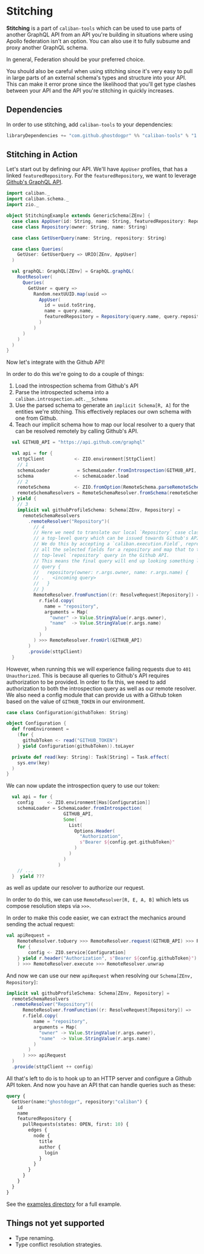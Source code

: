 # Stitching

**Stitching** is a part of `caliban-tools` which can be used to use parts of another GraphQL API from an API you're building in situations where using Apollo federation isn't an option. You can also use it to fully subsume and proxy another GraphQL schema.

In general, Federation should be your preferred choice.

You should also be careful when using stitching since it's very easy to pull in large parts of an external schema's types and structure into your API. This can make it error prone since the likelihood that you'll get type clashes between your API and the API you're stitching in quickly increases.

## Dependencies

In order to use stitching, add `caliban-tools` to your dependencies:

```scala
libraryDependencies += "com.github.ghostdogpr" %% "caliban-tools" % "1.3.3"
```

## Stitching in Action

Let's start out by defining our API. We'll have `AppUser` profiles, that has a linked `featuredRepository`. For the `featuredRepository`, we want to leverage [Github's GraphQL API](https://docs.github.com/en/graphql).

```scala mdoc:silent
import caliban._
import caliban.schema._
import zio._

object StitchingExample extends GenericSchema[ZEnv] {
  case class AppUser(id: String, name: String, featuredRepository: Repository)
  case class Repository(owner: String, name: String)

  case class GetUserQuery(name: String, repository: String)

  case class Queries(
    GetUser: GetUserQuery => URIO[ZEnv, AppUser]
  )

  val graphQL: GraphQL[ZEnv] = GraphQL.graphQL(
    RootResolver(
      Queries(
        GetUser = query =>
          Random.nextUUID.map(uuid =>
            AppUser(
              id = uuid.toString,
              name = query.name,
              featuredRepository = Repository(query.name, query.repository)
            )
          )
      )
    )
  )
}
```

Now let's integrate with the Github API!

In order to do this we're going to do a couple of things:

1. Load the introspection schema from Github's API
1. Parse the introspected schema into a `caliban.introspection.adt.__Schema`
1. Use the parsed schema to generate an `implicit Schema[R, A]` for the entities we're stitching. This effectively replaces our own schema with one from Github.
1. Teach our implicit schema how to map our local resolver to a query that can be resolved remotely by calling Github's API.


```scala
  val GITHUB_API = "https://api.github.com/graphql"

  val api = for {
    sttpClient           <- ZIO.environment[SttpClient]
    // 1
    schemaLoader          = SchemaLoader.fromIntrospection(GITHUB_API, None)
    schema               <- schemaLoader.load
    // 2
    remoteSchema         <- ZIO.fromOption(RemoteSchema.parseRemoteSchema(schema))
    remoteSchemaResolvers = RemoteSchemaResolver.fromSchema(remoteSchema)
  } yield {
    // 3
    implicit val githubProfileSchema: Schema[ZEnv, Repository] =
      remoteSchemaResolvers
        .remoteResolver("Repository")(
          // 4
          // Here we need to translate our local `Repository` case class into
          // a top-level query which can be issued towards Github's API.
          // We do this by accepting a `caliban.execution.Field`, representing
          // all the selected fields for a repository and map that to the
          // top-level `repository` query in the Github API.
          // This means the final query will end up looking something like this:
          // query {
          //   repository(owner: r.args.owner, name: r.args.name) {
          // .   <incoming query>
          //   }
          // }
          RemoteResolver.fromFunction((r: ResolveRequest[Repository]) =>
            r.field.copy(
              name = "repository",
              arguments = Map(
                "owner" -> Value.StringValue(r.args.owner),
                "name"  -> Value.StringValue(r.args.name)
              )
            )
          ) >>> RemoteResolver.fromUrl(GITHUB_API)
        )
        .provide(sttpClient)
  }
```

However, when running this we will experience failing requests due to `401 Unauthorized`. This is because all queries to Github's API requires authorization to be provided. In order to fix this, we need to add authorization to both the introspection query as well as our remote resolver. We also need a config module that can provide us with a Github token based on the value of `GITHUB_TOKEN` in our environment.

```scala
case class Configuration(githubToken: String)

object Configuration {
  def fromEnvironment =
    (for {
      githubToken <- read("GITHUB_TOKEN")
    } yield Configuration(githubToken)).toLayer

  private def read(key: String): Task[String] = Task.effect(
    sys.env(key)
  )
}
```

We can now update the introspection query to use our token:

```scala
  val api = for {
    config     <- ZIO.environment[Has[Configuration]]
    schemaLoader = SchemaLoader.fromIntrospection(
                     GITHUB_API,
                     Some(
                       List(
                         Options.Header(
                           "Authorization",
                           s"Bearer ${config.get.githubToken}"
                         )
                       )
                     )
                   )
    // ...
  }  yield ???
```

as well as update our resolver to authorize our request.

In order to do this, we can use `RemoteResolver[R, E, A, B]` which lets us compose resolution steps via `>>>`.

In order to make this code easier, we can extract the mechanics around sending the actual request:

```scala
val apiRequest =
    RemoteResolver.toQuery >>> RemoteResolver.request(GITHUB_API) >>> RemoteResolver.fromFunctionM((r: HttpRequest) =>
    for {
        config <- ZIO.service[Configuration]
    } yield r.header("Authorization", s"Bearer ${config.githubToken}")
    ) >>> RemoteResolver.execute >>> RemoteResolver.unwrap
```

And now we can use our new `apiRequest` when resolving our `Schema[ZEnv, Repository]`:

```scala
implicit val githubProfileSchema: Schema[ZEnv, Repository] =
  remoteSchemaResolvers
  .remoteResolver("Repository")(
      RemoteResolver.fromFunction((r: ResolveRequest[Repository]) =>
      r.field.copy(
          name = "repository",
          arguments = Map(
            "owner" -> Value.StringValue(r.args.owner),
            "name"  -> Value.StringValue(r.args.name)
          )
        )
      ) >>> apiRequest
  )
  .provide(sttpClient ++ config)
```

All that's left to do is to hook up to an HTTP server and configure a Github API token. And now you have an API that can handle queries such as these:


```graphql
query {
  GetUser(name:"ghostdogpr", repository:"caliban") {
    id
    name
    featuredRepository {
      pullRequests(states: OPEN, first: 10) {
        edges {
          node {
            title
            author {
              login
            }
          }
        }
      }
    }
  }
}
```

See the [examples directory](https://github.com/ghostdogpr/caliban/tree/master/examples/src/main/scala/example/stitching) for a full example.

## Things not yet supported
- Type renaming.
- Type conflict resolution strategies.
